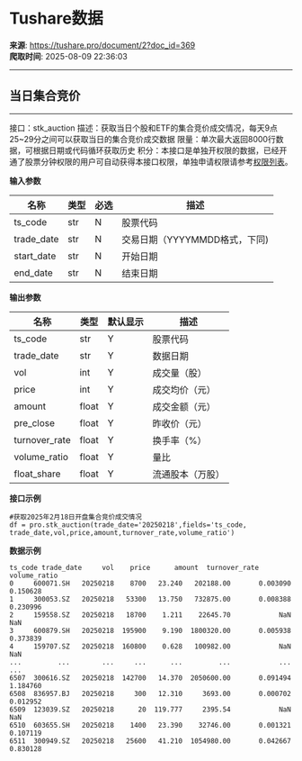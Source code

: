 # Tushare数据

**来源**: https://tushare.pro/document/2?doc_id=369  
**爬取时间**: 2025-08-09 22:36:03

---

## 当日集合竞价

---

接口：stk\_auction
描述：获取当日个股和ETF的集合竞价成交情况，每天9点25~29分之间可以获取当日的集合竞价成交数据
限量：单次最大返回8000行数据，可根据日期或代码循环获取历史
积分：本接口是单独开权限的数据，已经开通了股票分钟权限的用户可自动获得本接口权限，单独申请权限请参考[权限列表](https://tushare.pro/document/1?doc_id=290)。

**输入参数**

| 名称 | 类型 | 必选 | 描述 |
| --- | --- | --- | --- |
| ts\_code | str | N | 股票代码 |
| trade\_date | str | N | 交易日期（YYYYMMDD格式，下同) |
| start\_date | str | N | 开始日期 |
| end\_date | str | N | 结束日期 |

**输出参数**

| 名称 | 类型 | 默认显示 | 描述 |
| --- | --- | --- | --- |
| ts\_code | str | Y | 股票代码 |
| trade\_date | str | Y | 数据日期 |
| vol | int | Y | 成交量（股） |
| price | int | Y | 成交均价（元） |
| amount | float | Y | 成交金额（元） |
| pre\_close | float | Y | 昨收价（元） |
| turnover\_rate | float | Y | 换手率（%） |
| volume\_ratio | float | Y | 量比 |
| float\_share | float | Y | 流通股本（万股） |

**接口示例**

```
#获取2025年2月18日开盘集合竞价成交情况
df = pro.stk_auction(trade_date='20250218',fields='ts_code, trade_date,vol,price,amount,turnover_rate,volume_ratio')
```

**数据示例**

```
ts_code trade_date     vol    price      amount  turnover_rate  volume_ratio
0     600071.SH   20250218    8700   23.240   202188.00       0.003090      0.150628
1     300053.SZ   20250218   53300   13.750   732875.00       0.008388      0.230996
2     159558.SZ   20250218   18700    1.211    22645.70            NaN           NaN
3     600879.SH   20250218  195900    9.190  1800320.00       0.005938      0.373839
4     159707.SZ   20250218  160800    0.628   100982.00            NaN           NaN
...         ...        ...     ...      ...         ...            ...           ...
6507  300616.SZ   20250218  142700   14.370  2050600.00       0.091494      1.184760
6508  836957.BJ   20250218     300   12.310     3693.00       0.000702      0.012952
6509  123039.SZ   20250218      20  119.777     2395.54            NaN           NaN
6510  603655.SH   20250218    1400   23.390    32746.00       0.001321      0.107119
6511  300949.SZ   20250218   25600   41.210  1054980.00       0.042667      0.830128
```
